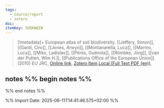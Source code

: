 ```yaml
---
tags:
  - source/report
  - zotero
doi: 
itemKey: 5UDKWQIW
---
```

>[!metadata]+
> European atlas of soil biodiversity.
> [[Jeffery, Simon]], [[Gardi, Ciro]], [[Jones, Arwyn]], [[Montanarella, Luca]], [[Marmo, Luca]], [[Miko, Ladislav]], [[Pérès, Guénola]], [[Römbke, Jörg]], [[van der Putten, Wim H.]], 
> [[Publications Office of the European Union]] (2010)
> EU JRC, 
> [Online link](https://data.europa.eu/doi/10.2788/94222), [Zotero Item](zotero://select/library/items/5UDKWQIW),[Local (Full Text PDF (en))](file://C:/Users/aburg/Documents/references/zotero/storage/6NZ9QBHT/EuropeanCommission.JointResearchCentre.InstituteforEnvironmentandSustainability.2010_Europeanatlas.pdf), 

## notes %% begin notes %%

%% end notes %%

%% Import Date: 2025-06-11T14:41:46.575+02:00 %%
